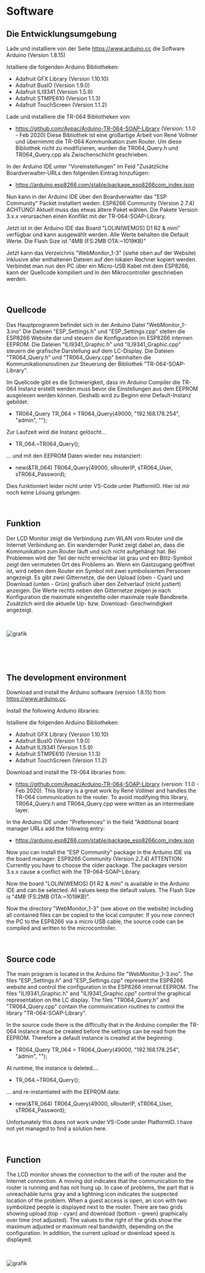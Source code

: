 # Software
## Die Entwicklungsumgebung

Lade und installiere von der Seite https://www.arduino.cc die Software Arduino (Version 1.8.15)

Istalliere die folgenden Arduino Bibliotheken:
* Adafruit GFX Library	(Version 1.10.10)
* Adafruit BusIO			(Version 1.9.0)
* Adafruit ILI9341		(Version 1.5.9)
* Adafruit STMPE610		(Version 1.1.3)
* Adafruit TouchScreen	(Version 1.1.2)

Lade und installiere die TR-064 Bibliotheken von:
* https://github.com/Aypac/Arduino-TR-064-SOAP-Library   (Version: 1.1.0 - Feb 2020)
Diese Bibliothek ist eine großartige Arbeit von René Vollmer und übernimmt die TR-064 Kommunikation zum Router.
Um diese Bibliothek nicht zu modifizieren, wurden die TR064_Query.h und TR064_Query.cpp als Zwischenschicht geschrieben.

In der Arduino IDE unter "Voreinstellungen" im Feld "Zusätzliche Boardverwalter-URLs den folgenden Eintrag hinzufügen:
* https://arduino.esp8266.com/stable/package_esp8266com_index.json

Nun kann in der Arduino IDE über den Boardverwalter das "ESP Community" Packet installiert weden:
ESP8266 Community		(Version 2.7.4)
ACHTUNG! Aktuell muss das etwas ältere Paket wählen. Die Pakete Version 3.x.x verursachen einen Konflikt mit der TR-064-SOAP-Library.

Jetzt ist in der Arduino IDE das Board "LOLIN(WEMOS) D1 R2 & mini" verfügbar und kann ausgewählt werden.
Alle Werte behalten die Default Werte. Die Flash Size ist "4MB (FS:2MB OTA:~1019KB)"

Jetzt kann das Verzeichnis "WebMonitor_1-3" (siehe oben auf der Website) inklusive aller enthaltenen Dateien auf den lokalen Rechner kopiert werden.
Verbindet man nun den PC über ein Micro-USB Kabel mit dem ESP8266, kann der Quellcode kompiliert und in den Mikrocontroller geschrieben werden.

<br>

## Quellcode
Das Hauptprogramm befindet sich in der Arduino Datei "WebMonitor_1-3.ino"
Die Dateien "ESP_Settings.h" und "ESP_Settings.cpp" stellen die ESP8266 Website dar und steuern die Konfiguration im ESP8266 internen EEPROM.
Die Dateien "ILI9341_Graphic.h" und "ILI9341_Graphic.cpp" steuern die grafische Darstellung auf dem LC-Display.
Die Dateien "TR064_Query.h" und "TR064_Query.cpp" beinhalten die Kommunikationsroutinen zur Steuerung der Bibliothek "TR-064-SOAP-Library".

Im Quellcode gibt es die Schwierigkeit, dass im Arduino Compiler die TR-064 Instanz erstellt werden muss bevor die Einstellungen aus dem EEPROM ausgelesen werden können.
Deshalb wird zu Beginn eine Default-Instanz gebildet:
* TR064_Query TR_064 = TR064_Query(49000, "192.168.178.254", "admin", "");

Zur Laufzeit wird die Instanz gelöscht... 
* TR_064.~TR064_Query();

... und mit den EEPROM Daten wieder neu instanziert:
* new(&TR_064) TR064_Query(49000, sRouterIP, sTR064_User, sTR064_Password);

Dies funktioniert leider nicht unter VS-Code unter PlatformIO. Hier ist mir noch keine Lösung gelungen.

<br>

## Funktion
Der LCD Monitor zeigt die Verbindung zum WLAN vom Router und die Internet Verbindung an.
Ein wandernder Punkt zeigt dabei an, dass die Kommunikation zum Router läuft und sich nicht aufgehängt hat.
Bei Problemen wird der Teil der nicht erreichbar ist grau und ein Blitz-Symbol zeigt den vermuteten Ort des Problems an.
Wenn ein Gastzugang geöffnet ist, wird neben dem Router ein Symbol mit zwei symbolisierten Personen angezeigt.
Es gibt zwei Gitternetze, die den Upload (oben - Cyan) und Download (unten - Grün) grafisch über den Zeitverlauf (nicht justiert) anzeigen.
Die Werte rechts neben den Gitternetze zeigen je nach Konfiguration die maximale eingestellte oder maximale reale Bandbreite.
Zusätzlich wird die aktuelle Up- bzw. Download- Geschwindigkeit angezeigt.

<br>

![grafik](https://user-images.githubusercontent.com/88629497/132059430-e62f5a19-c777-447f-8e63-0b5fd90355f9.png)

<br>
<br>
<br>

## The development environment

Download and install the Arduino software (version 1.8.15) from https://www.arduino.cc.

Install the following Arduino libraries:

Istalliere die folgenden Arduino Bibliotheken:
* Adafruit GFX Library	(Version 1.10.10)
* Adafruit BusIO			(Version 1.9.0)
* Adafruit ILI9341		(Version 1.5.9)
* Adafruit STMPE610		(Version 1.1.3)
* Adafruit TouchScreen	(Version 1.1.2)

Download and install the TR-064 libraries from:
* https://github.com/Aypac/Arduino-TR-064-SOAP-Library (version: 1.1.0 - Feb 2020).
This library is a great work by René Vollmer and handles the TR-064 communication to the router.
To avoid modifying this library, TR064_Query.h and TR064_Query.cpp were written as an intermediate layer.

In the Arduino IDE under "Preferences" in the field "Additional board manager URLs add the following entry:
* https://arduino.esp8266.com/stable/package_esp8266com_index.json

Now you can install the "ESP Community" package in the Arduino IDE via the board manager:
ESP8266 Community (Version 2.7.4)
ATTENTION: Currently you have to choose the older package. The packages version 3.x.x cause a conflict with the TR-064-SOAP-Library.

Now the board "LOLIN(WEMOS) D1 R2 & mini" is available in the Arduino IDE and can be selected.
All values keep the default values. The Flash Size is "4MB (FS:2MB OTA:~1019KB)".

Now the directory "WebMonitor_1-3" (see above on the website) including all contained files can be copied to the local computer.
If you now connect the PC to the ESP8266 via a micro USB cable, the source code can be compiled and written to the microcontroller.

<br>

## Source code
The main program is located in the Arduino file "WebMonitor_1-3.ino".
The files "ESP_Settings.h" and "ESP_Settings.cpp" represent the ESP8266 website and control the configuration in the ESP8266 internal EEPROM.
The files "ILI9341_Graphic.h" and "ILI9341_Graphic.cpp" control the graphical representation on the LC display.
The files "TR064_Query.h" and "TR064_Query.cpp" contain the communication routines to control the library "TR-064-SOAP-Library".

In the source code there is the difficulty that in the Arduino compiler the TR-064 instance must be created before the settings can be read from the EEPROM.
Therefore a default instance is created at the beginning:
* TR064_Query TR_064 = TR064_Query(49000, "192.168.178.254", "admin", "");

At runtime, the instance is deleted....
* TR_064.~TR064_Query();

... and re-instantiated with the EEPROM data:
* new(&TR_064) TR064_Query(49000, sRouterIP, sTR064_User, sTR064_Password);

Unfortunately this does not work under VS-Code under PlatformIO. I have not yet managed to find a solution here.

<br>

## Function
The LCD monitor shows the connection to the wifi of the router and the Internet connection.
A moving dot indicates that the communication to the router is running and has not hung up.
In case of problems, the part that is unreachable turns gray and a lightning icon indicates the suspected location of the problem.
When a guest access is open, an icon with two symbolized people is displayed next to the router.
There are two grids showing upload (top - cyan) and download (bottom - green) graphically over time (not adjusted).
The values to the right of the grids show the maximum adjusted or maximum real bandwidth, depending on the configuration.
In addition, the current upload or download speed is displayed.

<br>

![grafik](https://user-images.githubusercontent.com/88629497/132061516-9ecd5f64-15d9-4938-a7a9-96ab74c1db56.png)




